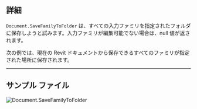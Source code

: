 ## 詳細
`Document.SaveFamilyToFolder` は、すべての入力ファミリを指定されたフォルダに保存しようと試みます。入力ファミリが編集可能でない場合は、null 値が返されます。

次の例では、現在の Revit ドキュメントから保存できるすべてのファミリが指定された場所に保存されます。
___
## サンプル ファイル

![Document.SaveFamilyToFolder](./Revit.Application.Document.SaveFamilyToFolder_img.jpg)
